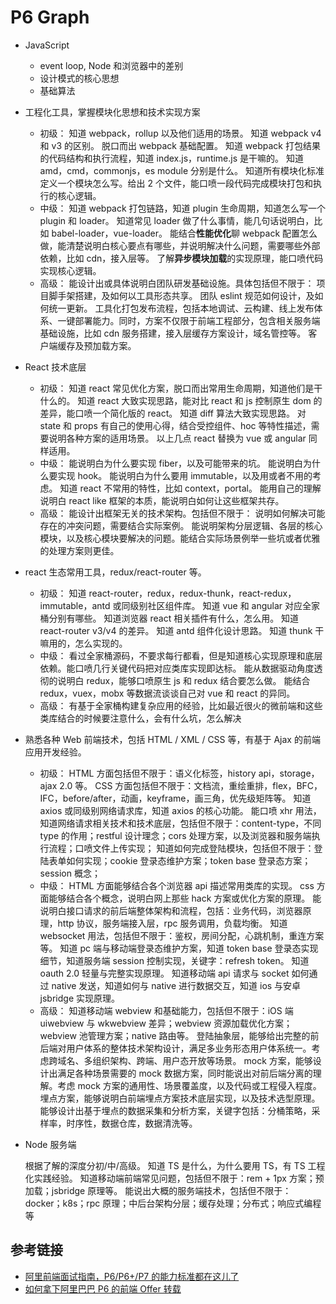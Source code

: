 # P6 Graph

- JavaScript

  - event loop, Node 和浏览器中的差别
  - 设计模式的核心思想
  - 基础算法

- 工程化工具，掌握模块化思想和技术实现方案

  - 初级：
    知道 webpack，rollup 以及他们适用的场景。
    知道 webpack v4 和 v3 的区别。
    脱口而出 webpack 基础配置。
    知道 webpack 打包结果的代码结构和执行流程，知道 index.js，runtime.js 是干嘛的。
    知道 amd，cmd，commonjs，es module 分别是什么。
    知道所有模块化标准定义一个模块怎么写。给出 2 个文件，能口喷一段代码完成模块打包和执行的核心逻辑。
  - 中级：
    知道 webpack 打包链路，知道 plugin 生命周期，知道怎么写一个 plugin 和 loader。
    知道常见 loader 做了什么事情，能几句话说明白，比如 babel-loader，vue-loader。
    能结合**性能优化**聊 webpack 配置怎么做，能清楚说明白核心要点有哪些，并说明解决什么问题，需要哪些外部依赖，比如 cdn，接入层等。
    了解**异步模块加载**的实现原理，能口喷代码实现核心逻辑。
  - 高级：
    能设计出或具体说明白团队研发基础设施。具体包括但不限于：
    项目脚手架搭建，及如何以工具形态共享。
    团队 eslint 规范如何设计，及如何统一更新。
    工具化打包发布流程，包括本地调试、云构建、线上发布体系、一键部署能力。同时，方案不仅限于前端工程部分，包含相关服务端基础设施，比如 cdn 服务搭建，接入层缓存方案设计，域名管控等。
    客户端缓存及预加载方案。

- React 技术底层

  - 初级：
    知道 react 常见优化方案，脱口而出常用生命周期，知道他们是干什么的。
    知道 react 大致实现思路，能对比 react 和 js 控制原生 dom 的差异，能口喷一个简化版的 react。
    知道 diff 算法大致实现思路。
    对 state 和 props 有自己的使用心得，结合受控组件、hoc 等特性描述，需要说明各种方案的适用场景。
    以上几点 react 替换为 vue 或 angular 同样适用。
  - 中级：
    能说明白为什么要实现 fiber，以及可能带来的坑。
    能说明白为什么要实现 hook。
    能说明白为什么要用 immutable，以及用或者不用的考虑。
    知道 react 不常用的特性，比如 context，portal。
    能用自己的理解说明白 react like 框架的本质，能说明白如何让这些框架共存。
  - 高级：
    能设计出框架无关的技术架构。包括但不限于：
    说明如何解决可能存在的冲突问题，需要结合实际案例。
    能说明架构分层逻辑、各层的核心模块，以及核心模块要解决的问题。能结合实际场景例举一些坑或者优雅的处理方案则更佳。

- react 生态常用工具，redux/react-router 等。

  - 初级：
    知道 react-router，redux，redux-thunk，react-redux，immutable，antd 或同级别社区组件库。
    知道 vue 和 angular 对应全家桶分别有哪些。
    知道浏览器 react 相关插件有什么，怎么用。
    知道 react-router v3/v4 的差异。
    知道 antd 组件化设计思路。
    知道 thunk 干嘛用的，怎么实现的。
  - 中级：
    看过全家桶源码，不要求每行都看，但是知道核心实现原理和底层依赖。能口喷几行关键代码把对应类库实现即达标。
    能从数据驱动角度透彻的说明白 redux，能够口喷原生 js 和 redux 结合要怎么做。
    能结合 redux，vuex，mobx 等数据流谈谈自己对 vue 和 react 的异同。
  - 高级：
    有基于全家桶构建复杂应用的经验，比如最近很火的微前端和这些类库结合的时候要注意什么，会有什么坑，怎么解决

- 熟悉各种 Web 前端技术，包括 HTML / XML / CSS 等，有基于 Ajax 的前端应用开发经验。

  - 初级：
    HTML 方面包括但不限于：语义化标签，history api，storage，ajax 2.0 等。
    CSS 方面包括但不限于：文档流，重绘重排，flex，BFC，IFC，before/after，动画，keyframe，画三角，优先级矩阵等。
    知道 axios 或同级别网络请求库，知道 axios 的核心功能。
    能口喷 xhr 用法，知道网络请求相关技术和技术底层，包括但不限于：content-type，不同 type 的作用；restful 设计理念；cors 处理方案，以及浏览器和服务端执行流程；口喷文件上传实现；
    知道如何完成登陆模块，包括但不限于：登陆表单如何实现；cookie 登录态维护方案；token base 登录态方案；session 概念；
  - 中级：
    HTML 方面能够结合各个浏览器 api 描述常用类库的实现。
    css 方面能够结合各个概念，说明白网上那些 hack 方案或优化方案的原理。
    能说明白接口请求的前后端整体架构和流程，包括：业务代码，浏览器原理，http 协议，服务端接入层，rpc 服务调用，负载均衡。
    知道 websocket 用法，包括但不限于：鉴权，房间分配，心跳机制，重连方案等。
    知道 pc 端与移动端登录态维护方案，知道 token base 登录态实现细节，知道服务端 session 控制实现，关键字：refresh token。
    知道 oauth 2.0 轻量与完整实现原理。
    知道移动端 api 请求与 socket 如何通过 native 发送，知道如何与 native 进行数据交互，知道 ios 与安卓 jsbridge 实现原理。
  - 高级：
    知道移动端 webview 和基础能力，包括但不限于：iOS 端 uiwebview 与 wkwebview 差异；webview 资源加载优化方案；webview 池管理方案；native 路由等。
    登陆抽象层，能够给出完整的前后端对用户体系的整体技术架构设计，满足多业务形态用户体系统一。考虑跨域名、多组织架构、跨端、用户态开放等场景。
    mock 方案，能够设计出满足各种场景需要的 mock 数据方案，同时能说出对前后端分离的理解。考虑 mock 方案的通用性、场景覆盖度，以及代码或工程侵入程度。
    埋点方案，能够说明白前端埋点方案技术底层实现，以及技术选型原理。能够设计出基于埋点的数据采集和分析方案，关键字包括：分桶策略，采样率，时序性，数据仓库，数据清洗等。

- Node 服务端

  根据了解的深度分初/中/高级。
  知道 TS 是什么，为什么要用 TS，有 TS 工程化实践经验。
  知道移动端前端常见问题，包括但不限于：rem + 1px 方案；预加载；jsbridge 原理等。
  能说出大概的服务端技术，包括但不限于：docker；k8s；rpc 原理；中后台架构分层；缓存处理；分布式；响应式编程等

## 参考链接

- [阿里前端面试指南，P6/P6+/P7 的能力标准都在这儿了](https://zhuanlan.zhihu.com/p/143611353)
- [如何拿下阿里巴巴 P6 的前端 Offer 转载](https://blog.51cto.com/u_15490526/5513563)
